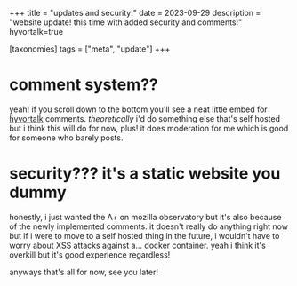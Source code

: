 +++
title = "updates and security!"
date = 2023-09-29
description = "website update! this time with added security and comments!"
hyvortalk=true

[taxonomies]
tags = ["meta", "update"]
+++

# comment system??
yeah! if you scroll down to the bottom you'll see a neat little embed for [hyvortalk](https://talk.hyvor.com/) comments. *theoretically* i'd do something else that's self hosted but i think this will do for now, plus! it does moderation for me which is good for someone who barely posts.

# security??? it's a static website you dummy
honestly, i just wanted the A+ on mozilla observatory but it's also because of the newly implemented comments. it doesn't really do anything right now but if i were to move to a self hosted thing in the future, i wouldn't have to worry about XSS attacks against a... docker container. yeah i think it's overkill but it's good experience regardless!


anyways that's all for now, see you later!
